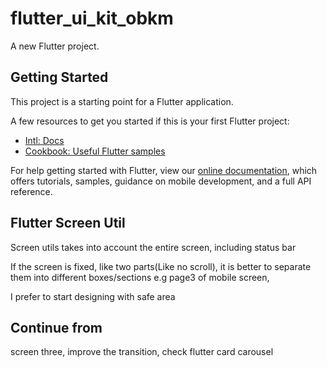 # flutter_ui_kit_obkm

A new Flutter project.

## Getting Started

This project is a starting point for a Flutter application.

A few resources to get you started if this is your first Flutter project:

- [Intl: Docs](https://marketplace.visualstudio.com/items?itemName=localizely.flutter-intl)
- [Cookbook: Useful Flutter samples](https://flutter.dev/docs/cookbook)

For help getting started with Flutter, view our
[online documentation](https://flutter.dev/docs), which offers tutorials,
samples, guidance on mobile development, and a full API reference.

## Flutter Screen Util
Screen utils takes into account the entire screen, including status bar

If the screen is fixed, like two parts(Like no scroll), it is better to separate them into different
boxes/sections e.g page3 of mobile screen, 

I prefer to start designing with safe area


## Continue from
screen three, improve the transition, check flutter card carousel


